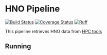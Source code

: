 # HNO Pipeline

[![Build Status](https://github.com/OCHA-DAP/hdx-scraper-hno/actions/workflows/run-python-tests.yaml/badge.svg)](https://github.com/OCHA-DAP/hdx-scraper-hno/actions/workflows/run-python-tests.yaml)
[![Coverage Status](https://coveralls.io/repos/github/OCHA-DAP/hdx-scraper-hno/badge.svg?branch=main&ts=1)](https://coveralls.io/github/OCHA-DAP/hdx-scraper-hno?branch=main)
[![Ruff](https://img.shields.io/endpoint?url=https://raw.githubusercontent.com/astral-sh/ruff/main/assets/badge/v2.json)](https://github.com/astral-sh/ruff)

This pipeline retrieves HNO data from [HPC tools](https://api.hpc.tools/)

## Running
